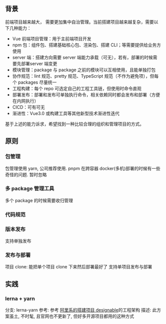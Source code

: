 ## 背景

前端项目越来越大， 需要更加集中自治管理。当前搭建项目越来越复杂，需要以下几种能力：
- Vue 前端项目管理：用于主前端项目开发
- npm 包：组件包、搭建基础核心包、渲染包、搭建 CLI；等需要提供给业务方使用
- server 端：搭建方向需要 server 端能力承载（可无），若有，部署的时候需要先部署server 端变更
- 模块管理：package 与 package 之前的模块可以互相使用，且能单独打包
- 协作规范：lint 规范、pretty 规范、TypeScript 规范（不作为避免项），但每个 packages 尽量统一
- 工程构建：每个 repo 可选定自己的工程工具链，但使用时命令直观
- 部署发布：部署和发布可单独执行命令，相关依赖同时都会发布和部署（方便在内网执行）
- CICD：可有可无
- 渐进性：Vue3.0 或构建工具等其他新型技术渐进性迭代

基于上述的能力诉求，希望找到一种比较合理的组织和管理项目的方式。 

## 原则

### 包管理

包管理使用 yarn, 公司推荐使用. pnpm 在跨容器 docker(多机)部署的时候有一些奇怪的问题. 暂时忽略

### 多 package 管理工具

多个 package 的时候需要收归管理

### 代码规范

### 版本发布

支持单独发布

### 发布与部署

项目 clone: 能把单个项目 clone 下来然后部署最好了
支持单项目发布与部署

## 实践

### lerna + yarn 

分支: lerna-yarn
参考: 参考 [阿里系的搭建项目 designable](https://github.com/alibaba/designable)的工程架构
描述: 此方案虽土, 不时髦, 且官网也不更新了, 但好多开源项目都用的这种方式




